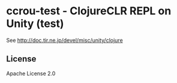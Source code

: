 # ccrou-test - ClojureCLR REPL on Unity (test)

See http://doc.tir.ne.jp/devel/misc/unity/clojure


## License

Apache License 2.0


